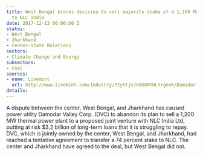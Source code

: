 ```yaml
---
title: West Bengal blocks decision to sell majority stake of a 1,200 MW thermal plant
  to NLC India
date: 2017-12-13 00:00:00 Z
states:
- West Bengal
- Jharkhand
- Center-State Relations
sectors:
- Climate Change and Energy
subsectors:
- Coal
sources:
- name: Livemint
  url: http://www.livemint.com/Industry/P2y5tjx7k0X8MTHLYrgexK/Damodar-Valley-Corp-scraps-plan-to-sell-plant-to-NLC-India-j.html
details: 
---
```


A dispute between the center, West Bengal, and Jharkhand has caused power utility Damodar Valley Corp. (DVC) to abandon its plan to sell a 1,200 MW thermal power plant to a proposed joint venture with NLC India Ltd, putting at risk $3.2 billion of long-term loans that it is struggling to repay. DVC, which is jointly owned by the center, West Bengal, and Jharkhand, had reached a tentative agreement to transfer a 74 percent stake to NLC. The center and Jharkhand have agreed to the deal, but West Bengal did not. 
